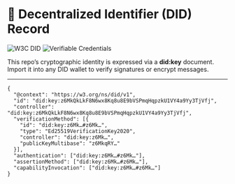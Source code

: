 # 🪪 Decentralized Identifier (DID) Record
![W3C DID](https://img.shields.io/badge/W3C-DID-blue?style=for-the-badge)
![Verifiable Credentials](https://img.shields.io/badge/VC-Ready-brightgreen?style=for-the-badge)

This repo’s cryptographic identity is expressed via a **did:key** document.  
Import it into any DID wallet to verify signatures or encrypt messages.

---

```jsonc
{
  "@context": "https://w3.org/ns/did/v1",
  "id": "did:key:z6MkQkLkF8N6wx8Kq8u8E9bVSPmqHqpzkU1VY4a9Yy3TjVfj",
  "controller": "did:key:z6MkQkLkF8N6wx8Kq8u8E9bVSPmqHqpzkU1VY4a9Yy3TjVfj",
  "verificationMethod": [{
    "id": "did:key:z6Mk…#z6Mk…",
    "type": "Ed25519VerificationKey2020",
    "controller": "did:key:z6Mk…",
    "publicKeyMultibase": "z6MkqRY…"
  }],
  "authentication": ["did:key:z6Mk…#z6Mk…"],
  "assertionMethod": ["did:key:z6Mk…#z6Mk…"],
  "capabilityInvocation": ["did:key:z6Mk…#z6Mk…"]
}

```
